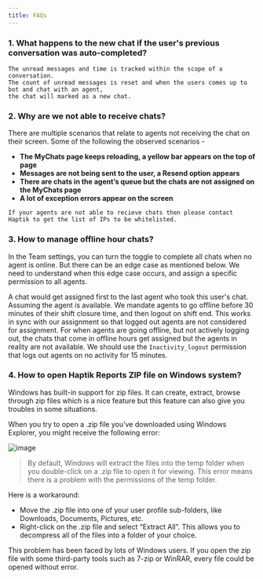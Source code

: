 ```yaml
---
title: FAQs
---
```


### 1. What happens to the new chat if the user's previous conversation was auto-completed?

```
The unread messages and time is tracked within the scope of a conversation. 
The count of unread messages is reset and when the users comes up to bot and chat with an agent, 
the chat will marked as a new chat.
```

### 2. Why are we not able to receive chats?

There are multiple scenarios that relate to agents not receiving the chat on their screen. Some of the following the observed scenarios -  

* **The MyChats page keeps reloading, a yellow bar appears on the top of page**
* **Messages are not being sent to the user, a Resend option appears**
* **There are chats in the agent’s queue but the chats are not assigned on the MyChats page**
* **A lot of exception errors appear on the screen**

```
If your agents are not able to recieve chats then please contact Haptik to get the list of IPs to be whitelisted. 
```

### 3. How to manage offline hour chats?

In the Team settings, you can turn the toggle to complete all chats when no agent is online. 
But there can be an edge case as mentioned below. We need to understand when this edge case occurs, and assign a specific permission to all agents.

A chat would get assigned first to the last agent who took this user's chat. Assuming the agent is available. We mandate agents to go offline before 30 minutes of their shift closure time, and then logout on shift end. This works in sync with our assignment so that logged out agents are not considered for assignment. For when agents are going offline, but not actively logging out, the chats that come in offline hours get assigned but the agents in reality are not available. We should use the `Inactivity_logout` permission that logs out agents on no activity for 15 minutes.

### 4. How to open Haptik Reports ZIP file on Windows system?

Windows has built-in support for zip files. It can create, extract, browse through zip files which is a nice feature but this feature can also give you troubles in some situations.

When you try to open a .zip file you’ve downloaded using Windows Explorer, you might receive the following error:

![image](https://user-images.githubusercontent.com/75118325/121531470-0d8a6200-ca1c-11eb-9541-3a4973402d45.png)

> By default, Windows will extract the files into the temp folder when you double-click on a .zip file to open it for viewing. This error means there is a problem with the permissions of the temp folder.

Here is a workaround:

* Move the .zip file into one of your user profile sub-folders, like Downloads, Documents, Pictures, etc.
* Right-click on the .zip file and select “Extract All”. This allows you to decompress all of the files into a folder of your choice.

This problem has been faced by lots of Windows users. If you open the zip file with some third-party tools such as 7-zip or WinRAR, every file could be opened without error.

